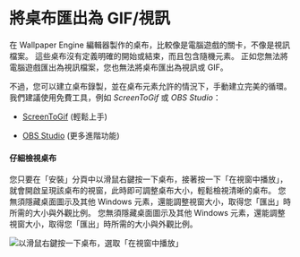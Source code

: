 # 將桌布匯出為 GIF/視訊

在 Wallpaper Engine 編輯器製作的桌布，比較像是電腦遊戲的關卡，不像是視訊檔案。 這些桌布沒有定義明確的開始或結束，而且包含隨機元素。 正如您無法將電腦遊戲匯出為視訊檔案，您也無法將桌布匯出為視訊或 GIF。

不過，您可以建立桌布錄製，並在桌布元素允許的情況下，手動建立完美的循環。 我們建議使用免費工具，例如 *ScreenToGif* 或 *OBS Studio*：

* [ScreenToGif](https://www.screentogif.com/) (輕鬆上手)

* [OBS Studio](https://obsproject.com/) (更多進階功能)

#### 仔細檢視桌布

您只要在「安裝」分頁中以滑鼠右鍵按一下桌布，接著按一下「在視窗中播放」，就會開啟呈現該桌布的視窗，此時即可調整桌布大小，輕鬆檢視清晰的桌布。 您無須隱藏桌面圖示及其他 Windows 元素，還能調整視窗大小，取得您「匯出」時所需的大小與外觀比例。 您無須隱藏桌面圖示及其他 Windows 元素，還能調整視窗大小，取得您「匯出」時所需的大小與外觀比例。

![以滑鼠右鍵按一下桌布，選取「在視窗中播放」](./playinwindow.gif)